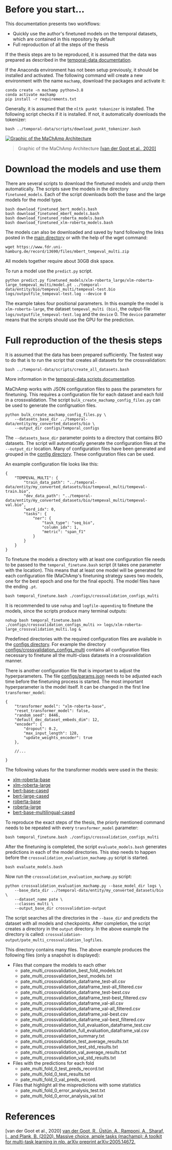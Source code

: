 # Before you start...

This documentation presents two workflows:
* Quickly use the author's finetuned models on the temporal datasets, which are contained in this repository by default
* Full reproduction of all the steps of the thesis

If the thesis steps are to be reproduced, it is assumed that the data was prepared as described in the [temporal-data documentation](../temporal-data/).

If the Anaconda environment has not been setup previously, it should be installed and activated.
The following command will create a new environment with the name ``machamp``, download the packages and activate it:

```
conda create -n machamp python=3.8
conda activate machamp
pip install -r requirements.txt
```

Generally, it is assumed that the ``nltk punkt tokenizer`` is installed.
The following script checks if it is installed.
If not, it automatically downloads the tokenizer:

```
bash ../temporal-data/scripts/download_punkt_tokenizer.bash
```

[![Graphic of the MaChAmp Architecture](../docs/images/machamp_architecture-small.png)](#download-the-models)
> Graphic of the MaChAmp Architecture [[van der Goot et al., 2020]](#download-the-models-and-use-them)





# Download the models and use them

There are several scripts to download the finetuned models and unzip them automatically.
The scripts save the models in the directory ``finetuned_models``.
Each of the script downloads both the base and the large models for the model type.

```
bash download_finetuned_bert_models.bash
bash download_finetuned_mbert_models.bash
bash download_finetuned_roberta_models.bash
bash download_finetuned_xlm-roberta_models.bash
```

The models can also be downloaded and saved by hand following the links posted in the [main directory](..) or with the help of the wget command:

```
wget https://www.fdr.uni-hamburg.de/record/13690/files/mbert_tempeval_multi.zip
```

All models together require about 30GB disk space.

To run a model use the ``predict.py`` script.

```
python predict.py finetuned_models/xlm-roberta_large/xlm-roberta-large_tempeval_multi/model.pt ../temporal-data/entity/bio/tempeval_multi/tempeval-test.bio logs/outputfile_tempeval-test.log --device 0 
```

The example takes four positional parameters.
In this example the model is ``xlm-roberta-large``, the dataset ``tempeval_multi (bio)``, the output-file ``logs/outputfile_tempeval-test.log`` and the ``device`` 0.
The ``device`` parameter means that the scripts should use the GPU for the prediction.





# Full reproduction of the thesis steps

It is assumed that the data has been prepared sufficiently.
The fastest way to do that is to run the script that creates all datasets for the crossvalidation:

```
bash ../temporal-data/scripts/create_all_datasets.bash 
```

More information in the [temporal-data scripts documentation](../temporal-data/scripts/).

MaChAmp works with JSON configuration files to pass the parameters for finetuning.
This requires a configuration file for each dataset and each fold in a crossvalidation.
The script ``bulk_create_machamp_config_files.py`` can be used to generate the configruation files.

```
python bulk_create_machamp_config_files.py \
    --datasets_base_dir ../temporal-data/entity/my_converted_datasets/bio \
    --output_dir configs/temporal_configs
```

The ``--datasets_base_dir`` parameter points to a directory that contains BIO datasets.
The script will automatically generate the configuration files at the ``--output_dir`` location.
Many of configuration files have been generated and grouped in the [config directory](configs).
These configuration files can be used.

An example configuration file looks like this:

```
{
    "TEMPEVAL_MULTI": {
        "train_data_path": "../temporal-data/entity/my_converted_datasets/bio/tempeval_multi/tempeval-train.bio",
        "dev_data_path": "../temporal-data/entity/my_converted_datasets/bio/tempeval_multi/tempeval-val.bio",
        "word_idx": 0,
        "tasks": {
            "ner": {
                "task_type": "seq_bio",
                "column_idx": 1,
                "metric": "span_f1"
            }
        }
    }
}
```

To finetune the models a directory with at least one configuration file needs to be passed to the ``temporal_finetune.bash`` script (it takes one parameter with the location).
This means that at least one model will be generated for each configuration file (MaChAmp's finetuning strategy saves two models, one for the best epoch and one for the final epoch).
The model files have the ending ``.pt``.

```
bash temporal_finetune.bash ./configs/crossvalidation_configs_multi
```

It is recommended to use ``nohup`` and ``logfile-appending`` to finetune the models, since the scripts produce many terminal outputs:

```
nohup bash temporal_finetune.bash ./configs/crossvalidation_configs_multi >> logs/xlm-roberta-large_crossvalidation_multi.log &
```

Predefined directories with the required configuration files are available in the [configs directory](configs).
For example the directory [configs/crossvalidation_configs_multi](configs/crossvalidation_configs_multi) contains all configuration files necessary to finetune all the multi-class datasets in a crossvalidation manner.

There is another configuration file that is important to adjust the hyperparameters.
The file [configs/params.json](configs/params.json) needs to be adjusted each time before the finetuning process is started.
The most important hyperparameter is the model itself.
It can be changed in the first line ``transformer_model``:

```
{
    "transformer_model": "xlm-roberta-base",
    "reset_transformer_model": false,
    "random_seed": 8446,
    "default_dec_dataset_embeds_dim": 12,
    "encoder": {
        "dropout": 0.2,
        "max_input_length": 128,
        "update_weights_encoder": true
    },

    //...

}
```

The following values for the transformer models were used in the thesis:

* [xlm-roberta-base](https://huggingface.co/xlm-roberta-base)
* [xlm-roberta-large](https://huggingface.co/xlm-roberta-large)
* [bert-base-cased](https://huggingface.co/bert-base-cased)
* [bert-large-cased](https://huggingface.co/bert-large-cased)
* [roberta-base](https://huggingface.co/roberta-base)
* [roberta-large](https://huggingface.co/roberta-large)
* [bert-base-multilingual-cased](https://huggingface.co/bert-base-multilingual-cased)

To reproduce the exact steps of the thesis, the priorly mentioned command needs to be repeated with every ``transformer_model`` parameter:

```
bash temporal_finetune.bash ./configs/crossvalidation_configs_multi
```

After the finetuning is completed, the script ``evaluate_models.bash`` generates predictions in each of the model directories.
This step needs to happen before the ``crossvalidation_evaluation_machamp.py`` script is started.

```
bash evaluate_models.bash
```

Now run the ``crossvalidation_evaluation_machamp.py`` script:

```
python crossvalidation_evaluation_machamp.py --base_model_dir logs \
    --base_data_dir ../temporal-data/entity/my_converted_datasets/bio \
    --dataset_name pate \
    --classes multi \
    --output_base_dir crossvalidation-output
```

The script searches all the directories in the ``--base_dir`` and predicts the dataset with all models and checkpoints.
After completion, the script creates a directory in the ``output`` directory.
In the above example the directory is called: ``crossvalidation-output/pate_multi_crossvalidation_logfiles``.

This directory contains many files.
The above example produces the following files (only a snapshot is displayed):

* Files that compare the models to each other
    * pate_multi_crossvalidation_best_fold_models.txt
    * pate_multi_crossvalidation_best_models.txt
    * pate_multi_crossvalidation_dataframe_test-all.csv
    * pate_multi_crossvalidation_dataframe_test-all_filtered.csv
    * pate_multi_crossvalidation_dataframe_test-best.csv
    * pate_multi_crossvalidation_dataframe_test-best_filtered.csv
    * pate_multi_crossvalidation_dataframe_val-all.csv
    * pate_multi_crossvalidation_dataframe_val-all_filtered.csv
    * pate_multi_crossvalidation_dataframe_val-best.csv
    * pate_multi_crossvalidation_dataframe_val-best_filtered.csv
    * pate_multi_crossvalidation_full_evaluation_dataframe_test.csv
    * pate_multi_crossvalidation_full_evaluation_dataframe_val.csv
    * pate_multi_crossvalidation_summary.txt
    * pate_multi_crossvalidation_test_average_results.txt
    * pate_multi_crossvalidation_test_std_results.txt
    * pate_multi_crossvalidation_val_average_results.txt
    * pate_multi_crossvalidation_val_std_results.txt
* Files with the predictions for each fold
    * pate_multi_fold_0_test_preds_record.txt
    * pate_multi_fold_0_test_results.txt
    * pate_multi_fold_0_val_preds_record.
* Files that highlight all the mispredictions with some statistics
    * pate_multi_fold_0_error_analysis_test.txt
    * pate_multi_fold_0_error_analysis_val.txt





# References

[van der Goot et al., 2020] [van der Goot, R., Üstün, A., Ramponi, A., Sharaf, I., and Plank, B. (2020). Massive choice, ample tasks (machamp): A toolkit for multi-task learning in nlp. arXiv preprint arXiv:2005.14672.](https://arxiv.org/abs/2005.14672)